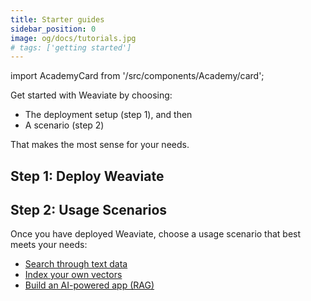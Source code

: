 ```yaml
---
title: Starter guides
sidebar_position: 0
image: og/docs/tutorials.jpg
# tags: ['getting started']
---
```


import AcademyCard from '/src/components/Academy/card';

Get started with Weaviate by choosing:
- The deployment setup (step 1), and then
- A scenario (step 2)

That makes the most sense for your needs.

## Step 1: Deploy Weaviate

<div class="row __academy_cardgroup">
    <div class="col col--6">
        <AcademyCard
        title="Which setup is right for me?"
        body="Not sure which deployment setup is right for you? Start here!"
        buttonType="Click here"
        badgeType="theory"
        buttonURL="./step-1-deployment/which-weaviate.md"
        />
    </div>
    <div class="col col--6">
        <AcademyCard
        title="Embedded Weaviate"
        body="Not sure which deployment setup is right for you? Start here:"
        buttonType="Click here"
        badgeType="practical"
        buttonURL="/weaviate/installation/embedded.md"
        />
    </div>
    <div class="col col--6">
        <AcademyCard
        title="Docker-Compose"
        body="Not sure which deployment setup is right for you? Start here:"
        buttonType="Click here"
        badgeType="practical"
        buttonURL="/weaviate/installation/docker-compose.md"
        />
    </div>
    <div class="col col--6">
        <AcademyCard
        title="Weaviate Cloud Services (WCS)"
        body="Not sure which deployment setup is right for you? Start here:"
        buttonType="Click here"
        badgeType="practical"
        buttonURL="/weaviate/installation/weaviate-cloud-services.md"
        />
    </div>
</div>

## Step 2: Usage Scenarios

Once you have deployed Weaviate, choose a usage scenario that best meets your needs:

- [Search through text data](./step-2-scenario/text-search.md)
- [Index your own vectors](./step-2-scenario/custom-vectors.mdx)
- [Build an AI-powered app (RAG)](./step-2-scenario/generative.md)
